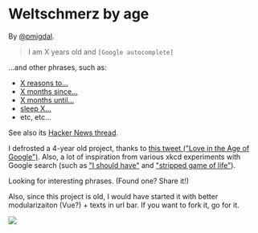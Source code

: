 # Weltschmerz by age

By [@pmigdal](https://twitter.com/pmigdal).

> I am X years old and `[Google autocomplete]`

...and other phrases, such as:

* [X reasons to...](https://twitter.com/grzegon/status/1032711004587810816)
* [X months since...](https://twitter.com/grzegon/status/1032711004587810816)
* [X months until...](https://www.facebook.com/groups/datasciencepl/?fb_dtsg_ag=AdyqXiih8VzgW5fn34cme_jfFPgJrE1OYgyPWju22mp6Iw%3AAdwFGz9v9TaXegyd-Lj64qP8U_qeJ50HQ2QYph9tejKeIg)
* [sleep X...](https://news.ycombinator.com/item?id=17827706)
* etc, etc...

See also its [Hacker News thread](https://news.ycombinator.com/item?id=17826188).

I defrosted a 4-year old project, thanks to [this tweet ("Love in the Age of Google")](https://twitter.com/brian_bilston/status/1031844013236789248).
Also, a lot of inspiration from various xkcd experiments with Google search (such as ["I should have"](https://xkcd.com/458/)  and ["stripped game of life"](https://xkcd.com/696/)).

Looking for interesting phrases. (Found one? Share it!)

Also, since this project is old, I would have started it with better modularizaiton (Vue?) + texts in url bar. If you want to fork it, go for it.

[![](/i_am_x_years_old_and.png)](https://p.migdal.pl/weltschmerz/)

